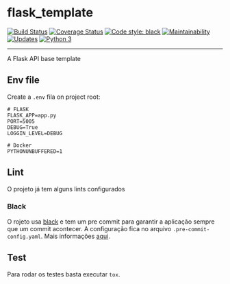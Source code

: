 # flask_template

[![Build Status](https://travis-ci.org/ricardochaves/flask_template.svg?branch=master)](https://travis-ci.org/ricardochaves/flask_template) [![Coverage Status](https://coveralls.io/repos/github/ricardochaves/flask_template/badge.svg?branch=master)](https://coveralls.io/github/ricardochaves/flask_template?branch=master) [![Code style: black](https://img.shields.io/badge/code%20style-black-000000.svg)](https://github.com/ambv/black) [![Maintainability](https://api.codeclimate.com/v1/badges/cf419e1537019ed23b51/maintainability)](https://codeclimate.com/github/ricardochaves/flask_template/maintainability) [![Updates](https://pyup.io/repos/github/ricardochaves/flask_template/shield.svg)](https://pyup.io/repos/github/ricardochaves/flask_template/) [![Python 3](https://pyup.io/repos/github/ricardochaves/flask_template/python-3-shield.svg)](https://pyup.io/repos/github/ricardochaves/flask_template/)

---

A Flask API base template

## Env file

Create a `.env` fila on project root:

```
# FLASK
FLASK_APP=app.py
PORT=5005
DEBUG=True
LOGGIN_LEVEL=DEBUG

# Docker
PYTHONUNBUFFERED=1
```

## Lint

O projeto já tem alguns lints configurados

### Black

O rojeto usa [black](https://github.com/ambv/black/) e tem um pre commit para garantir a aplicação sempre que um commit acontecer. A configuração fica no arquivo `.pre-commit-config.yaml`. Mais informações [aqui](https://github.com/ambv/black/#version-control-integration).

## Test

Para rodar os testes basta executar `tox`.
